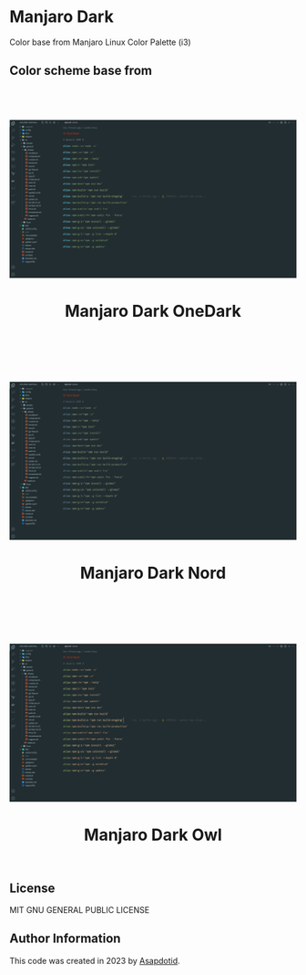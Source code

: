 # Manjaro Dark

Color base from Manjaro Linux Color Palette (i3)

## Color scheme base from

<h1 align="center">
  <br>
    <img src="resources/captures/manjaro-dark-onedark.png" alt="manjaro-dark-onedark" width="800">
  <br><br>
  Manjaro Dark OneDark
  <br>
  <br>
</h1>

<h1 align="center">
  <br>
    <img src="resources/captures/manjaro-dark-nord.png" alt="manjaro-dark-nord" width="800">
  <br><br>
  Manjaro Dark Nord
  <br>
  <br>
</h1>

<h1 align="center">
  <br>
    <img src="resources/captures/manjaro-dark-owl.png" alt="manjaro-dark-owl" width="800">
  <br><br>
  Manjaro Dark Owl
  <br>
  <br>
</h1>

## License

MIT GNU GENERAL PUBLIC LICENSE

## Author Information

This code was created in 2023 by [Asapdotid](https://github.com/asapdotid).

